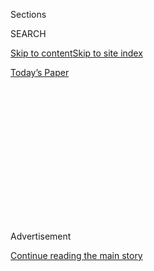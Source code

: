 <div id="app">

<div>

<div>

<div>

<div class="NYTAppHideMasthead css-1q2w90k e1suatyy0">

<div class="section css-ui9rw0 e1suatyy2">

<div class="css-eph4ug er09x8g0">

<div class="css-6n7j50">

</div>

<span class="css-1dv1kvn">Sections</span>

<div class="css-10488qs">

<span class="css-1dv1kvn">SEARCH</span>

</div>

[Skip to content](#site-content)[Skip to site
index](#site-index)

</div>

<div class="css-10698na e1huz5gh0">

</div>

</div>

<div id="masthead-bar-one" class="section hasLinks css-15hmgas e1csuq9d3">

<div class="css-uqyvli e1csuq9d0">

</div>

<div class="css-1uqjmks e1csuq9d1">

</div>

<div class="css-9e9ivx">

[](https://myaccount.nytimes.com/auth/login?response_type=cookie&client_id=vi)

</div>

<div class="css-1bvtpon e1csuq9d2">

[Today’s
Paper](https://www.nytimes.com/section/todayspaper)

</div>

</div>

</div>

</div>

<div data-aria-hidden="false">

<div id="site-content" data-role="main">

<div>

<div class="css-1aor85t" style="opacity:0.000000001;z-index:-1;visibility:hidden">

<div class="css-1hqnpie">

<div class="css-epjblv">

<span class="css-17xtcya">[Opinion](/section/opinion)</span><span class="css-x15j1o">|</span><span class="css-fwqvlz">Using
Telemedicine to Treat Opioid
Addiction</span>

</div>

<div class="css-k008qs">

<div class="css-1iwv8en">

<span class="css-18z7m18"></span>

<div>

</div>

</div>

<span class="css-1n6z4y">https://nyti.ms/33o9k97</span>

<div class="css-1705lsu">

<div class="css-4xjgmj">

<div class="css-4skfbu" data-role="toolbar" data-aria-label="Social Media Share buttons, Save button, and Comments Panel with current comment count" data-testid="share-tools">

  - 
  - 
  - 
  - 
    
    <div class="css-6n7j50">
    
    </div>

  - 

</div>

</div>

</div>

</div>

</div>

</div>

<div id="NYT_TOP_BANNER_REGION" class="css-13pd83m">

</div>

<div id="top-wrapper" class="css-1sy8kpn">

<div id="top-slug" class="css-l9onyx">

Advertisement

</div>

[Continue reading the main
story](#after-top)

<div class="ad top-wrapper" style="text-align:center;height:100%;display:block;min-height:250px">

<div id="top" class="place-ad" data-position="top" data-size-key="top">

</div>

</div>

<div id="after-top">

</div>

</div>

<div>

<div class="css-v5btjw etb61u70">

<div class="css-v05ibm etb61u71">

[Opinion](/section/opinion)

</div>

</div>

<div id="sponsor-wrapper" class="css-1hyfx7x">

<div id="sponsor-slug" class="css-19vbshk">

Supported by

</div>

[Continue reading the main
story](#after-sponsor)

<div id="sponsor" class="ad sponsor-wrapper" style="text-align:center;height:100%;display:block">

</div>

<div id="after-sponsor">

</div>

</div>

<div class="css-186x18t">

Fixes

</div>

<div class="css-1vkm6nb ehdk2mb0">

# Using Telemedicine to Treat Opioid Addiction

</div>

Getting medication long meant seeing a licensed provider. Now a strategy
for evading Covid-19 makes treatment available via the web.

<div class="css-18e8msd">

<div class="css-vp77d3 epjyd6m0">

<div class="css-1p10dcb ey68jwv0" data-aria-hidden="true">

![Tina
Rosenberg](https://static01.nyt.com/images/2019/02/13/opinion/tina-rosenberg/tina-rosenberg-thumbLarge-v2.png
"Tina Rosenberg")

</div>

<div class="css-1baulvz">

By <span class="css-1baulvz last-byline" itemprop="name">Tina
Rosenberg</span>

<div class="css-8atqhb">

Ms. Rosenberg is an author and a former editorial writer for The New
York Times.

</div>

</div>

</div>

  - Aug. 4, 2020, <span class="css-epvm6">5:00 a.m.
    ET</span>

  - 
    
    <div class="css-4xjgmj">
    
    <div class="css-d8bdto" data-role="toolbar" data-aria-label="Social Media Share buttons, Save button, and Comments Panel with current comment count" data-testid="share-tools">
    
      - 
      - 
      - 
      - 
        
        <div class="css-6n7j50">
        
        </div>
    
      - 
    
    </div>
    
    </div>

</div>

<div class="css-79elbk" data-testid="photoviewer-wrapper">

<div class="css-z3e15g" data-testid="photoviewer-wrapper-hidden">

</div>

<div class="css-1a48zt4 ehw59r15" data-testid="photoviewer-children">

![<span class="css-16f3y1r e13ogyst0" data-aria-hidden="true">Maxwell
Atkinson, a case manager at Prevention Point in the Kensington section
of Philadelphia, using a telemedicine interface to discuss a patient
with another
doctor.</span><span class="css-cnj6d5 e1z0qqy90" itemprop="copyrightHolder"><span class="css-1ly73wi e1tej78p0">Credit...</span><span><span>Sabina
Louise Pierce for The New York
Times</span></span></span>](https://static01.nyt.com/images/2020/08/04/opinion/04Fixes2/merlin_174571176_9112759a-6edf-4f19-981a-f42d6f93a807-articleLarge.jpg?quality=75&auto=webp&disable=upscale)

</div>

</div>

</div>

<div class="section meteredContent css-1r7ky0e" name="articleBody" itemprop="articleBody">

<div class="css-1fanzo5 StoryBodyCompanionColumn">

<div class="css-53u6y8">

Covid-19 has made life much harder for people with opioid addiction. But
the response to the virus has also revealed a way forward that could
radically expand effective treatment and reduce overdose deaths.

Until now, getting effective treatment depended on where you lived.
Forty percent of American counties — much of Appalachia, for example —
have [no providers licensed to prescribe
buprenorphine](https://oig.hhs.gov/oei/reports/oei-12-17-00240.asp), the
most successful treatment so far.

But the pandemic has made it possible to see a licensed provider from
home, and that could make buprenorphine treatment available anywhere.

Michelle (she asked me to not use her family name) is 57, lives near
Wilkes-Barre, Pa., and works from home as a customer service
representative. Her computer allows her to live a good life — after
eight years on heroin that followed many years on other drugs.

</div>

</div>

<div class="css-1fanzo5 StoryBodyCompanionColumn">

<div class="css-53u6y8">

Over the internet, she sees a psychiatric nurse practitioner, Roseanna
Melle, who offers light counseling and prescribes the widely used drug
Suboxone — a combination of buprenorphine and the overdose reversal drug
naloxone. It blocks her cravings and prevents withdrawal symptoms, but
doesn’t get her high. She feels … normal.

Before starting telemedicine in April, Michelle got Suboxone at a local
addiction medicine clinic. “It was a revolving door — sometimes standing
room only,” she said. “Who wouldn’t want to just do your appointment in
the comfort and privacy of your own home?”

Robert, 30, another of Ms. Melle’s patients, from nearby Scranton, said:
“Home treatment lessens the shame for me. I don’t have to worry what
doctors around here think. My Suboxone — it’s just a medication. I don’t
think about it. I just take it and go about my day.”

Ms. Melle is one of two — soon to be four — providers at a new
telemedicine company in Pennsylvania called Ophelia. It’s one of several
companies started in the last few years that prescribe Suboxone: Bicycle
Health, Bright Heart Health, Workit Health, PursueCare, Boulder Care.
Each is slightly different and they operate in different states.

The science is
[unequivocal](https://www.ncbi.nlm.nih.gov/books/NBK534504/): The only
effective treatment for opioid use disorder is what is called
“medication-assisted treatment.” Medication makes patients [far more
successful in treatment and less likely to
overdose.](https://www.ncbi.nlm.nih.gov/books/NBK534504/)

</div>

</div>

<div class="css-1fanzo5 StoryBodyCompanionColumn">

<div class="css-53u6y8">

But at least 80 percent of people who could benefit from it don’t
receive it. Some are deterred by the stigma still attached to taking
Suboxone. But likely more important is the shortage of local providers.
In 2016, the Obama administration increased the number of providers and
allowed them to treat more patients. It’s still far from enough.

So people buy Suboxone from their drug dealer. “I bought it on the black
market — a lot of people do,” Michelle said. “They sometimes try it
because they can’t get their drug of choice. Or they’re thinking about
getting clean, and they don’t have insurance and don’t want to go
through the red tape.”

Ophelia’s medical director, Arthur Robin Williams, an addiction
psychiatrist and assistant professor at Columbia University said, “It is
easier for people to get the dangerous drugs than to get the treatment
for addiction.”

Some clinics have been using telemedicine for the last few years, but
patients still faced many barriers to treatment. The first visit had to
be in person — which meant that access to treatment still depended on
where you lived. Doctors were paid a pittance for telehealth
appointments, so few doctors offered them. A patient could get only a
week’s supply of buprenorphine at a time.

Advocates for treatment have campaigned to remove these barriers —
unsuccessfully until Covid-19.

The pandemic has led to [regulatory
changes](https://www.samhsa.gov/sites/default/files/faqs-for-oud-prescribing-and-dispensing.pdf):
Treatment can now be entirely virtual, including the first appointment.
Medicare now pays providers the same for a video appointment as a
conventional one — many insurers and Medicaid programs have followed.
Patients can get a month’s prescription for buprenorphine instead of
just a week’s.

These changes are temporary, but everyone I talked to wanted them made
permanent.

“This has just catapulted through this crisis,” said Allegra Schorr, a
Manhattan doctor and the president of Compa, a New York State coalition
of medication-assisted treatment providers and advocates. “Now
everybody’s doing it,” she said. “Within this environment, it
certainly seems to be working.”

Prevention Point Philadelphia is among the largest harm reduction
centers in the country. It offers syringe exchange, medical care, social
services — and now, food. The majority of its patients are without
homes, and most suffer from multiple mental and physical illnesses.

</div>

</div>

<div class="css-1fanzo5 StoryBodyCompanionColumn">

<div class="css-53u6y8">

Prevention Point has offered medication-assisted treatment for 12 years
and now treats 268 patients — many out of a mobile van. “We try to wipe
out any barriers,” said Silvana Mazzella, associate executive director.

</div>

</div>

<div class="css-79elbk" data-testid="photoviewer-wrapper">

<div class="css-z3e15g" data-testid="photoviewer-wrapper-hidden">

</div>

<div class="css-1a48zt4 ehw59r15" data-testid="photoviewer-children">

![<span class="css-16f3y1r e13ogyst0" data-aria-hidden="true">Silvana
Mazzella associate executive director of Prevention Point Philadelphia,
in front of the mobile unit they use for reaching out to
patients.</span><span class="css-cnj6d5 e1z0qqy90" itemprop="copyrightHolder"><span class="css-1ly73wi e1tej78p0">Credit...</span><span>Sabina
Louise Pierce for The New York
Times</span></span>](https://static01.nyt.com/images/2020/08/04/opinion/04Fixes1/04Fixes1-articleLarge.jpg?quality=75&auto=webp&disable=upscale)

</div>

</div>

<div class="css-1fanzo5 StoryBodyCompanionColumn">

<div class="css-53u6y8">

In mid-March, Prevention Point started prescribing Suboxone through
telemedicine. But many of its patients can’t do the “tele” part. They
don’t have phones or have no-data phones and can’t afford the airtime
for an appointment. Prevention Point has given patients some donated
phones with data and minutes of usage included, and is seeking more.

Ms. Mazzella said telemedicine has helped the patients who can use it.
“It’s a reduction of the hassle, wait times, anxiety and fear of
withdrawal in a waiting room,” she said. But the switch has also changed
the foundations of treatment,” she added. “We have moved to more of a
harm reduction model. We have taken away drug screens and things that
feel punitive, things patients must do to prove they’re a good patient.
We’ve removed the stigma and the power dynamic that typically exists in
a clinic. We are putting the same level of trust in patients as you
would with diabetes or hypertension.”

She said telemedicine patients have proven more likely to fill their
prescriptions than patients who had appeared in person in the past.

Although Prevention Point doesn’t do video drug tests, other practices
do. Ophelia sends Robert a kit. On camera, he unseals the box, which has
test strips built in to identify buprenorphine and 11 other drugs. Then
he fills a tube with saliva to be tested for the presence of opioids,
fits the tube into the box so that the test strips can work and shows
Ms. Melle the result.

Ophelia markets to consumers. It has 90 patients, all self-pay while the
company waits to be accepted by insurance plans and Medicaid.

</div>

</div>

<div class="css-1fanzo5 StoryBodyCompanionColumn">

<div class="css-53u6y8">

Some other telehealth companies offer therapy. Ophelia doesn’t, but
neither do most doctors who prescribe Suboxone. Zack Gray, Ophelia’s
founder, explained: “We want to make the barrier as low as possible for
people to opt into treatment — then give them the choice to opt into
therapy.”

Dr. Williams, the medical director, said: “When I first heard about
Ophelia, I was terrified. I thought the idea was ludicrous.” He worried
about doing proper clinical management over video.

Both Robert and Michelle, by contrast, said that their previous doctors
had left them feeling rushed and judged, and that Ms. Melle knows them
far better.

“Bringing this into the home may not be quite as robust and nuanced as
in-person care,” but it is necessary, Dr. Williams said. “The U.S. has
40,000 to 45,000 people dying from opioid overdoses every year,” he
continued. “We haven’t done anything at the level needed, and it’s been
20 years.”

*To receive alerts for Fixes columns, sign up*
[*here.*](http://eepurl.com/ABIxL)

Tina Rosenberg is a co-founder of the [Solutions Journalism
Network](http://solutionsjournalism.org), which supports rigorous
reporting about responses to social problems. She won a Pulitzer Prize
for her book “[The Haunted Land: Facing Europe’s Ghosts After
Communism](http://www.randomhouse.com/catalog/display.pperl?isbn=9780679744993),”
and is the author, most recently, of “[Join the Club: How Peer Pressure
Can Transform the World](http://books.wwnorton.com/books/Join-the-Club)”
and the World War II spy story e-book [“D for
Deception.”](https://www.goodreads.com/book/show/16124470-d-for-deception)

*The Times is committed to publishing* [*a diversity of
letters*](https://www.nytimes.com/2019/01/31/opinion/letters/letters-to-editor-new-york-times-women.html)
*to the editor. We’d like to hear what you think about this or any of
our articles. Here are some*
[*tips*](https://help.nytimes.com/hc/en-us/articles/115014925288-How-to-submit-a-letter-to-the-editor)*.
And here’s our email:*
[*letters@nytimes.com*](mailto:letters@nytimes.com)*.*

*Follow The New York Times Opinion section on*
[*Facebook*](https://www.facebook.com/nytopinion)*,* [*Twitter
(@NYTopinion)*](http://twitter.com/NYTOpinion) *and*
[*Instagram*](https://www.instagram.com/nytopinion/)*.*

</div>

</div>

</div>

<div>

</div>

<div>

</div>

<div>

</div>

<div>

<div id="bottom-wrapper" class="css-1ede5it">

<div id="bottom-slug" class="css-l9onyx">

Advertisement

</div>

[Continue reading the main
story](#after-bottom)

<div id="bottom" class="ad bottom-wrapper" style="text-align:center;height:100%;display:block;min-height:90px">

</div>

<div id="after-bottom">

</div>

</div>

</div>

</div>

</div>

## Site Index

<div>

</div>

## Site Information Navigation

  - [© <span>2020</span> <span>The New York Times
    Company</span>](https://help.nytimes.com/hc/en-us/articles/115014792127-Copyright-notice)

<!-- end list -->

  - [NYTCo](https://www.nytco.com/)
  - [Contact
    Us](https://help.nytimes.com/hc/en-us/articles/115015385887-Contact-Us)
  - [Work with us](https://www.nytco.com/careers/)
  - [Advertise](https://nytmediakit.com/)
  - [T Brand Studio](http://www.tbrandstudio.com/)
  - [Your Ad
    Choices](https://www.nytimes.com/privacy/cookie-policy#how-do-i-manage-trackers)
  - [Privacy](https://www.nytimes.com/privacy)
  - [Terms of
    Service](https://help.nytimes.com/hc/en-us/articles/115014893428-Terms-of-service)
  - [Terms of
    Sale](https://help.nytimes.com/hc/en-us/articles/115014893968-Terms-of-sale)
  - [Site
    Map](https://spiderbites.nytimes.com)
  - [Help](https://help.nytimes.com/hc/en-us)
  - [Subscriptions](https://www.nytimes.com/subscription?campaignId=37WXW)

</div>

</div>

</div>

</div>

